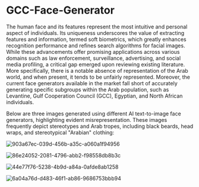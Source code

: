 # GCC-Face-Generator

The human face and its features represent the most intuitive and personal aspect of individuals. Its uniqueness underscores the value of extracting features and information, termed soft biometrics, which greatly enhances recognition performance and refines search algorithms for facial images. While these advancements offer promising applications across various domains such as law enforcement, surveillance, advertising, and social media profiling, a critical gap emerged upon reviewing existing literature. More specifically, there is a notable absence of representation of the Arab world, and when present, it tends to be unfairly represented. Moreover, the current face generators available in the market fall short of accurately generating specific subgroups within the Arab population, such as Levantine, Gulf Cooperation Council (GCC), Egyptian, and North African individuals.

Below are three images generated using different AI text-to-image face generators, highlighting evident misrepresentation. These images frequently depict stereotypes and Arab tropes, including black beards, head wraps, and stereotypical "Arabian" clothing:


![903a67ec-039d-456b-a35c-a060a1f94956](https://github.com/mariabenhammouda/GCC-Face-Generator/assets/102983688/614bf0c8-2596-4d3a-8808-ac3fcea0051e)

![86e24052-2081-4796-abb2-f98558db8b3c](https://github.com/mariabenhammouda/GCC-Face-Generator/assets/102983688/b4a4dbb6-03db-4694-a188-9b7a7f5d467a)

![44e77f76-5238-4b9d-a84a-0afde8ab1258](https://github.com/mariabenhammouda/GCC-Face-Generator/assets/102983688/3a41faca-13e9-40d6-946e-b4d4fa3f674f)

![6a04a76d-d483-46f1-ab86-9686753bbb94](https://github.com/mariabenhammouda/GCC-Face-Generator/assets/102983688/b345456c-e9a2-41d3-9fe3-98fa2f49b75e)
